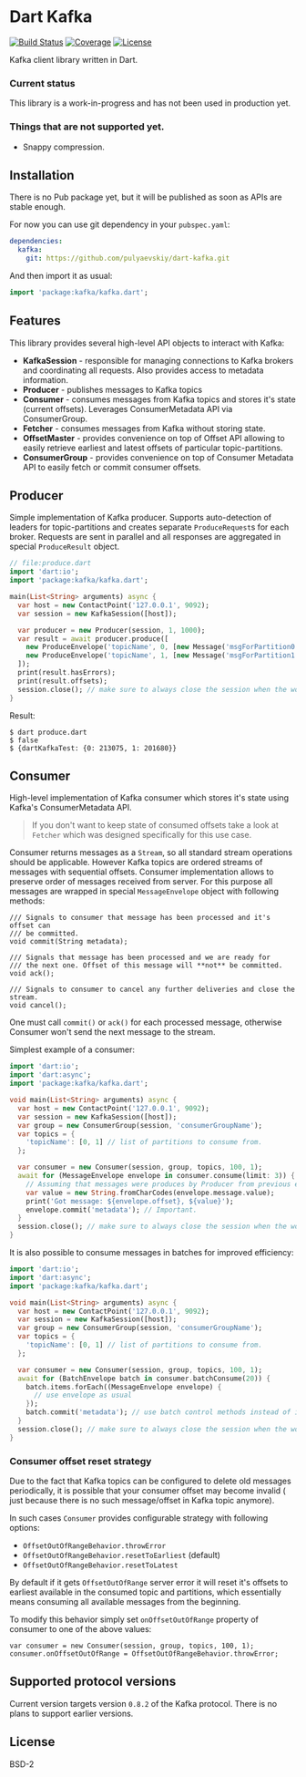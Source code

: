 # Dart Kafka

[![Build Status](https://travis-ci.org/pulyaevskiy/dart-kafka.svg?branch=master)](https://travis-ci.org/pulyaevskiy/dart-kafka)
[![Coverage](https://codecov.io/gh/pulyaevskiy/dart-kafka/branch/master/graph/badge.svg)](https://codecov.io/gh/pulyaevskiy/dart-kafka)
[![License](https://img.shields.io/badge/license-BSD--2-blue.svg)](https://raw.githubusercontent.com/pulyaevskiy/dart-kafka/master/LICENSE)

Kafka client library written in Dart.

### Current status

This library is a work-in-progress and has not been used in production yet.

### Things that are not supported yet.

* Snappy compression.

## Installation

There is no Pub package yet, but it will be published as soon as APIs are
stable enough.

For now you can use git dependency in your `pubspec.yaml`:

```yaml
dependencies:
  kafka:
    git: https://github.com/pulyaevskiy/dart-kafka.git
```

And then import it as usual:

```dart
import 'package:kafka/kafka.dart';
```

## Features

This library provides several high-level API objects to interact with Kafka:

* __KafkaSession__ - responsible for managing connections to Kafka brokers and
  coordinating all requests. Also provides access to metadata information.
* __Producer__ - publishes messages to Kafka topics
* __Consumer__ - consumes messages from Kafka topics and stores it's state (current
  offsets). Leverages ConsumerMetadata API via ConsumerGroup.
* __Fetcher__ - consumes messages from Kafka without storing state.
* __OffsetMaster__ - provides convenience on top of Offset API allowing to easily
  retrieve earliest and latest offsets of particular topic-partitions.
* __ConsumerGroup__ - provides convenience on top of Consumer Metadata API to easily
  fetch or commit consumer offsets.

## Producer

Simple implementation of Kafka producer. Supports auto-detection of leaders for
topic-partitions and creates separate `ProduceRequest`s for each broker.
Requests are sent in parallel and all responses are aggregated in special
`ProduceResult` object.

```dart
// file:produce.dart
import 'dart:io';
import 'package:kafka/kafka.dart';

main(List<String> arguments) async {
  var host = new ContactPoint('127.0.0.1', 9092);
  var session = new KafkaSession([host]);

  var producer = new Producer(session, 1, 1000);
  var result = await producer.produce([
    new ProduceEnvelope('topicName', 0, [new Message('msgForPartition0'.codeUnits)]),
    new ProduceEnvelope('topicName', 1, [new Message('msgForPartition1'.codeUnits)])
  ]);
  print(result.hasErrors);
  print(result.offsets);
  session.close(); // make sure to always close the session when the work is done.
}
```

Result:

```shell
$ dart produce.dart
$ false
$ {dartKafkaTest: {0: 213075, 1: 201680}}
```

## Consumer

High-level implementation of Kafka consumer which stores it's state using
Kafka's ConsumerMetadata API.

> If you don't want to keep state of consumed offsets take a look at `Fetcher`
> which was designed specifically for this use case.

Consumer returns messages as a `Stream`, so all standard stream operations
should be applicable. However Kafka topics are ordered streams of messages
with sequential offsets. Consumer implementation allows to preserve order of
messages received from server. For this purpose all messages are wrapped in
special `MessageEnvelope` object with following methods:

```
/// Signals to consumer that message has been processed and it's offset can
/// be committed.
void commit(String metadata);

/// Signals that message has been processed and we are ready for
/// the next one. Offset of this message will **not** be committed.
void ack();

/// Signals to consumer to cancel any further deliveries and close the stream.
void cancel();
```

One must call `commit()` or `ack()` for each processed message, otherwise
Consumer won't send the next message to the stream.

Simplest example of a consumer:

```dart
import 'dart:io';
import 'dart:async';
import 'package:kafka/kafka.dart';

void main(List<String> arguments) async {
  var host = new ContactPoint('127.0.0.1', 9092);
  var session = new KafkaSession([host]);
  var group = new ConsumerGroup(session, 'consumerGroupName');
  var topics = {
    'topicName': [0, 1] // list of partitions to consume from.
  };

  var consumer = new Consumer(session, group, topics, 100, 1);
  await for (MessageEnvelope envelope in consumer.consume(limit: 3)) {
    // Assuming that messages were produces by Producer from previous example.
    var value = new String.fromCharCodes(envelope.message.value);
    print('Got message: ${envelope.offset}, ${value}');
    envelope.commit('metadata'); // Important.
  }
  session.close(); // make sure to always close the session when the work is done.
}
```

It is also possible to consume messages in batches for improved efficiency:

```dart
import 'dart:io';
import 'dart:async';
import 'package:kafka/kafka.dart';

void main(List<String> arguments) async {
  var host = new ContactPoint('127.0.0.1', 9092);
  var session = new KafkaSession([host]);
  var group = new ConsumerGroup(session, 'consumerGroupName');
  var topics = {
    'topicName': [0, 1] // list of partitions to consume from.
  };

  var consumer = new Consumer(session, group, topics, 100, 1);
  await for (BatchEnvelope batch in consumer.batchConsume(20)) {
    batch.items.forEach((MessageEnvelope envelope) {
      // use envelope as usual
    });
    batch.commit('metadata'); // use batch control methods instead of individual messages.
  }
  session.close(); // make sure to always close the session when the work is done.
}
```

### Consumer offset reset strategy

Due to the fact that Kafka topics can be configured to delete old messages
periodically, it is possible that your consumer offset may become invalid (
just because there is no such message/offset in Kafka topic anymore).

In such cases `Consumer` provides configurable strategy with following options:

* `OffsetOutOfRangeBehavior.throwError`
* `OffsetOutOfRangeBehavior.resetToEarliest` (default)
* `OffsetOutOfRangeBehavior.resetToLatest`

By default if it gets `OffsetOutOfRange` server error it will reset it's offsets
to earliest available in the consumed topic and partitions, which essentially
means consuming all available messages from the beginning.

To modify this behavior simply set `onOffsetOutOfRange` property of consumer to
one of the above values:

```
var consumer = new Consumer(session, group, topics, 100, 1);
consumer.onOffsetOutOfRange = OffsetOutOfRangeBehavior.throwError;
```

## Supported protocol versions

Current version targets version `0.8.2` of the Kafka protocol. There is no plans
to support earlier versions.

## License

BSD-2
